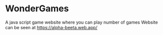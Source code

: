 # WonderGames
A java script game website where you can play number of games
Website can be seen at https://alpha-beeta.web.app/
